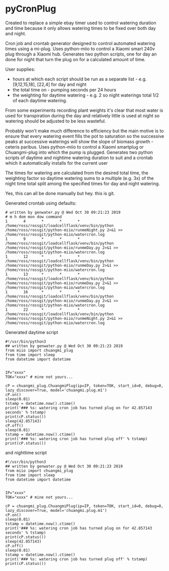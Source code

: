 # pyCronPlug

Created to replace a simple ebay timer used to control watering duration and time because it only allows watering times to be fixed over both day and night.

Cron job and crontab generator designed to control automated watering times using a mi-plug. Uses python-miio to control a Xiaomi smart 240v plug through
a Xiaomi hub. Generates two python scripts, one for day an done for night that turn the plug on for a calculated amount of time.

User supplies:

* hours at which each script should be run as a separate list - e.g. [9,12,15,18], [22,4] for day and night
* the total time on - pumping seconds per 24 hours
* the weighting for daytime watering - e.g. 2 so night waterings total 1/2 of each daytime watering.

From some experiments recording plant weights it's clear that most water is used for transpiration during the day and relatively little is used at night so watering should be adjusted to be less wasteful.

Probably won't make much difference to efficiency but the main motive is to ensure that every watering event fills the pot to saturation so the successive peaks at successive waterings will show the slope of biomass growth - ceteris paribus.
Uses python-miio to control a Xiaomi smartplug or Chuangmi-plug into which the pump is plugged.
Generates two python scripts of daytime and nightime watering duration to suit and a crontab which it automatically installs for the current user

The times for watering are calculated from the desired total time, the weighting factor so daytime watering sums to a multiple (e.g. 3x) of the night time total split among the specified times for day and night watering.

Yes, this can all be done manually but hey. this is git.

Generated crontab using defaults:

```
# written by genwater.py @ Wed Oct 30 09:21:23 2019
# m h dom mon dow command
1       4       *       *       *       /home/ross/rossgit/loadcellflask/venv/bin/python /home/ross/rossgit/python-miio/runmeNight.py 2>&1 >> /home/ross/rossgit/python-miio/watercron.log
1       9       *       *       *       /home/ross/rossgit/loadcellflask/venv/bin/python /home/ross/rossgit/python-miio/runmeDay.py 2>&1 >> /home/ross/rossgit/python-miio/watercron.log
1       12      *       *       *       /home/ross/rossgit/loadcellflask/venv/bin/python /home/ross/rossgit/python-miio/runmeDay.py 2>&1 >> /home/ross/rossgit/python-miio/watercron.log
1       13      *       *       *       /home/ross/rossgit/loadcellflask/venv/bin/python /home/ross/rossgit/python-miio/runmeDay.py 2>&1 >> /home/ross/rossgit/python-miio/watercron.log
1       16      *       *       *       /home/ross/rossgit/loadcellflask/venv/bin/python /home/ross/rossgit/python-miio/runmeDay.py 2>&1 >> /home/ross/rossgit/python-miio/watercron.log
1       22      *       *       *       /home/ross/rossgit/loadcellflask/venv/bin/python /home/ross/rossgit/python-miio/runmeNight.py 2>&1 >> /home/ross/rossgit/python-miio/watercron.log
```
Generated daytime script

```
#!/usr/bin/python3
## written by genwater.py @ Wed Oct 30 09:21:23 2019
from miio import chuangmi_plug
from time import sleep
from datetime import datetime


IP="xxxx"
TOK="xxxx" # mine not yours...

cP = chuangmi_plug.ChuangmiPlug(ip=IP, token=TOK, start_id=0, debug=0, lazy_discover=True, model='chuangmi.plug.m1')
cP.on()
sleep(0.01)
tstamp = datetime.now().ctime()
print('### %s: watering cron job has turned plug on for 42.857143 seconds' % tstamp)
print(cP.status())
sleep(42.857143)
cP.off()
sleep(0.01)
tstamp = datetime.now().ctime()
print('### %s: watering cron job has turned plug off' % tstamp)
print(cP.status())
```
and nighttime script

```
#!/usr/bin/python3
## written by genwater.py @ Wed Oct 30 09:21:23 2019
from miio import chuangmi_plug
from time import sleep
from datetime import datetime


IP="xxxx"
TOK="xxxx" # mine not yours...

cP = chuangmi_plug.ChuangmiPlug(ip=IP, token=TOK, start_id=0, debug=0, lazy_discover=True, model='chuangmi.plug.m1')
cP.on()
sleep(0.01)
tstamp = datetime.now().ctime()
print('### %s: watering cron job has turned plug on for 42.857143 seconds' % tstamp)
print(cP.status())
sleep(42.857143)
cP.off()
sleep(0.01)
tstamp = datetime.now().ctime()
print('### %s: watering cron job has turned plug off' % tstamp)
print(cP.status())
```
